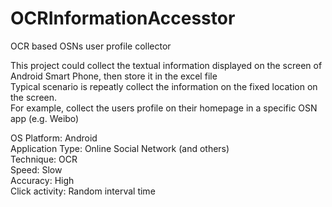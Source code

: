 # OCRInformationAccesstor
OCR based OSNs user profile collector

This project could collect the textual information displayed on the screen of Android Smart Phone, then store it in the excel file  
Typical scenario is repeatly collect the information on the fixed location on the screen.  
For example, collect the users profile on their homepage in a specific OSN app (e.g. Weibo)


OS Platform: Android  
Application Type: Online Social Network (and others)  
Technique: OCR  
Speed: Slow  
Accuracy: High  
Click activity: Random interval time

